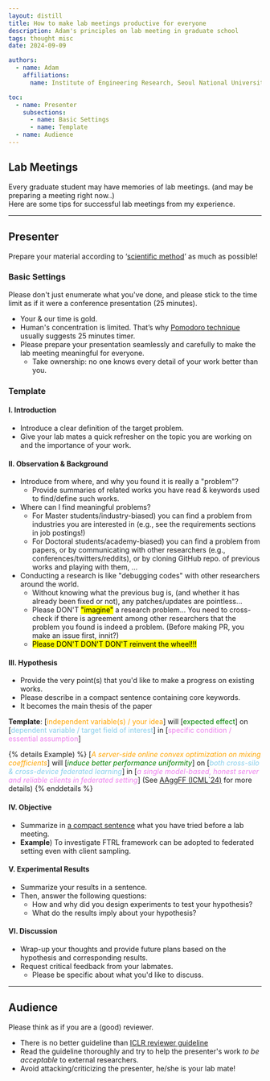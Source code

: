 ```yaml
---
layout: distill
title: How to make lab meetings productive for everyone
description: Adam's principles on lab meeting in graduate school
tags: thought misc
date: 2024-09-09

authors:
  - name: Adam
    affiliations:
      name: Institute of Engineering Research, Seoul National University

toc:
  - name: Presenter
    subsections:
      - name: Basic Settings
      - name: Template
  - name: Audience
---
```


## Lab Meetings

Every graduate student may have memories of lab meetings.
(and may be preparing a meeting right now..)  
Here are some tips for successful lab meetings from my experience.  

---

## Presenter

Prepare your material according to ‘[scientific method](https://en.wikipedia.org/wiki/Scientific_method#Elements_of_inquiry)’ as much as possible!

### Basic Settings

Please don't just enumerate what you've done, and please stick to the time limit as if it were a conference presentation (25 minutes).
- Your & our time is gold.
- Human's concentration is limited. That’s why [Pomodoro technique](https://en.wikipedia.org/wiki/Pomodoro_Technique) usually suggests 25 minutes timer.
- Please prepare your presentation seamlessly and carefully to make the lab meeting meaningful for everyone.
  - Take ownership: no one knows every detail of your work better than you.
 

### Template

#### I. Introduction

- Introduce a clear definition of the target problem.
- Give your lab mates a quick refresher on the topic you are working on and the importance of your work.

#### II. Observation & Background

- Introduce from where, and why you found it is really a "problem"?
  - Provide summaries of related works you have read & keywords used to find/define such works.
- Where can I find meaningful problems?
  - For Master students/industry-biased) you can find a problem from industries you are interested in (e.g., see the requirements sections in job postings!)
  - For Doctoral students/academy-biased) you can find a problem from papers, or by communicating with other researchers (e.g., conferences/twitters/reddits), or by cloning GitHub repo. of previous works and playing with them, ...
- Conducting a research is like "debugging codes" with other researchers around the world.
  - Without knowing what the previous bug is, (and whether it has already been fixed or not), any patches/updates are pointless…
  - Please DON'T <mark>"imagine"</mark> a research problem... You need to cross-check if there is agreement among other researchers that the problem you found is indeed a problem. (Before making PR, you make an issue first, innit?)
  - <mark>Please DON'T DON'T DON'T reinvent the wheel!!!</mark>

#### III. Hypothesis

- Provide the very point(s) that you'd like to make a progress on existing works.
- Please describe in a compact sentence containing core keywords.  
- It becomes the main thesis of the paper 

<b>Template</b>: [<font color='orange'>independent variable(s) / your idea</font>] will [<font color='green'>expected effect</font>] on [<font color='skyblue'>dependent variable / target field of interest</font>] in [<font color='violet'>specific condition / essential assumption</font>]

{% details Example) %}
[<font color='orange'><i>A server-side online convex optimization on mixing coefficients</i></font>] will [<font color='green'><i>induce better performance uniformity</i></font>] on [<font color='skyblue'><i>both cross-silo & cross-device federated learning</i></font>] in [<font color='violet'><i>a single model-based, honest server and reliable clients in federated setting</i></font>] (See [AAggFF (ICML`24)](https://arxiv.org/abs/2405.20821) for more details)
{% enddetails %}

#### IV. Objective

- Summarize in <u>a compact sentence</u> what you have tried before a lab meeting.
- <b>Example</b>) To investigate FTRL framework can be adopted to federated setting even with client sampling.

#### V. Experimental Results

- Summarize your results in a sentence.
- Then, answer the following questions:
  - How and why did you design experiments to test your hypothesis?
  - What do the results imply about your hypothesis?

#### VI. Discussion

- Wrap-up your thoughts and provide future plans based on the hypothesis and corresponding results.
- Request critical feedback from your labmates.
  - Please be specific about what you'd like to discuss.

---

## Audience

Please think as if you are a (good) reviewer.
- There is no better guideline than [ICLR reviewer guideline](https://iclr.cc/Conferences/2024/ReviewerGuide#Reviewing%20instructions)
- Read the guideline thoroughly and try to help the presenter's work _to be acceptable_ to external researchers.
- Avoid attacking/criticizing the presenter, he/she is your lab mate!
